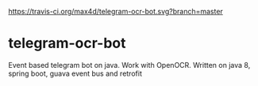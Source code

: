 https://travis-ci.org/max4d/telegram-ocr-bot.svg?branch=master
# telegram-ocr-bot
Event based telegram bot on java. Work with OpenOCR. Written on java 8, spring boot, guava event bus and retrofit

